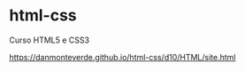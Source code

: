 # html-css
Curso HTML5 e CSS3

 
 <a target="_blank">https://danmonteverde.github.io/html-css/d10/HTML/site.html</a>
